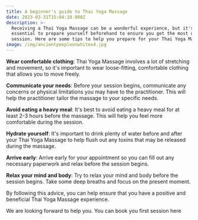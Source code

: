 ```yaml
---
title: A beginner's guide to Thai Yoga Massage
date: 2023-03-31T15:04:10.000Z
description: >-
  Receiving a Thai Yoga Massage can be a wonderful experience, but it's
  essential to prepare yourself beforehand to ensure you get the most out of the
  session. Here are some tips to help you prepare for your Thai Yoga Massage:
image: /img/ancientpeopleonwhitex4.jpg
---
```


**Wear comfortable clothing**: Thai Yoga Massage involves a lot of stretching and movement, so it's important to wear loose-fitting, comfortable clothing that allows you to move freely.

**Communicate your needs**: Before your session begins, communicate any concerns or physical limitations you may have to the practitioner. This will help the practitioner tailor the massage to your specific needs.

**Avoid eating a heavy meal**: It's best to avoid eating a heavy meal for at least 2-3 hours before the massage. This will help you feel more comfortable during the session.

**Hydrate yourself**: It's important to drink plenty of water before and after your Thai Yoga Massage to help flush out any toxins that may be released during the massage.

**Arrive early**: Arrive early for your appointment so you can fill out any necessary paperwork and relax before the session begins.

**Relax your mind and body**: Try to relax your mind and body before the session begins. Take some deep breaths and focus on the present moment.

By following this advice, you can help ensure that you have a positive and beneficial Thai Yoga Massage experience.

We are looking forward to help you. You can book you first session here
